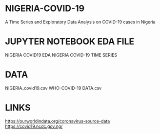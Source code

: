 # NIGERIA-COVID-19
A Time Series and Exploratory Data Analysis on COVID-19 cases in Nigeria


# JUPYTER NOTEBOOK EDA FILE
NIGERIA COVID19 EDA
NIGERIA COVID-19 TIME SERIES


# DATA
NIGERIA_covid19.csv
WHO-COVID-19 DATA.csv

# LINKS
https://ourworldindata.org/coronavirus-source-data
https://covid19.ncdc.gov.ng/

